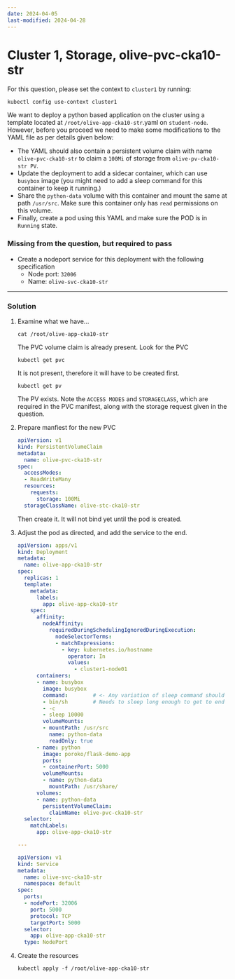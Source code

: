```yaml
---
date: 2024-04-05
last-modified: 2024-04-28
---
```

# Cluster 1, Storage, olive-pvc-cka10-str

For this question, please set the context to `cluster1` by running:


```
kubectl config use-context cluster1
```

We want to deploy a python based application on the cluster using a template located at `/root/olive-app-cka10-str`.yaml on `student-node`. However, before you proceed we need to make some modifications to the YAML file as per details given below:


* The YAML should also contain a persistent volume claim with name `olive-pvc-cka10-str` to claim a `100Mi` of storage from `olive-pv-cka10-str PV`.
* Update the deployment to add a sidecar container, which can use `busybox` image (you might need to add a sleep command for this container to keep it running.)
* Share the `python-data` volume with this container and mount the same at path `/usr/src`. Make sure this container only has `read` permissions on this volume.
* Finally, create a pod using this YAML and make sure the POD is in `Running` state.

### Missing from the question, but required to pass

* Create a nodeport service for this deployment with the following specification
    * Node port: `32006`
    * Name: `olive-svc-cka10-str`


---

### Solution

1.  Examine what we have...

    ```
    cat /root/olive-app-cka10-str
    ```

    The PVC volume claim is already present. Look for the PVC

    ```
    kubectl get pvc
    ```

    It is not present, therefore it will have to be created first.

    ```
    kubectl get pv
    ```

    The PV exists. Note the `ACCESS MODES` and `STORAGECLASS`, which are required in the PVC manifest, along with the storage request given in the question.

1.  Prepare manfiest for the new PVC

    ```yaml
    apiVersion: v1
    kind: PersistentVolumeClaim
    metadata:
      name: olive-pvc-cka10-str
    spec:
      accessModes:
      - ReadWriteMany
      resources:
        requests:
          storage: 100Mi
      storageClassName: olive-stc-cka10-str
    ```

    Then create it. It will not bind yet until the pod is created.

1.  Adjust the pod as directed, and add the service to the end.

    ```yaml
    apiVersion: apps/v1
    kind: Deployment
    metadata:
      name: olive-app-cka10-str
    spec:
      replicas: 1
      template:
        metadata:
          labels:
            app: olive-app-cka10-str
        spec:
          affinity:
            nodeAffinity:
              requiredDuringSchedulingIgnoredDuringExecution:
                nodeSelectorTerms:
                - matchExpressions:
                  - key: kubernetes.io/hostname
                    operator: In
                    values:
                      - cluster1-node01
          containers:
          - name: busybox
            image: busybox
            command:        # <- Any variation of sleep command should work.
            - bin/sh        # Needs to sleep long enough to get to end of test.
            - -c
            - sleep 10000
            volumeMounts:
            - mountPath: /usr/src
              name: python-data
              readOnly: true
          - name: python
            image: poroko/flask-demo-app
            ports:
            - containerPort: 5000
            volumeMounts:
            - name: python-data
              mountPath: /usr/share/
          volumes:
          - name: python-data
            persistentVolumeClaim:
              claimName: olive-pvc-cka10-str
      selector:
        matchLabels:
          app: olive-app-cka10-str

    ---

    apiVersion: v1
    kind: Service
    metadata:
      name: olive-svc-cka10-str
      namespace: default
    spec:
      ports:
      - nodePort: 32006
        port: 5000
        protocol: TCP
        targetPort: 5000
      selector:
        app: olive-app-cka10-str
      type: NodePort
    ```

1.  Create the resources

    ```
    kubectl apply -f /root/olive-app-cka10-str
    ```
